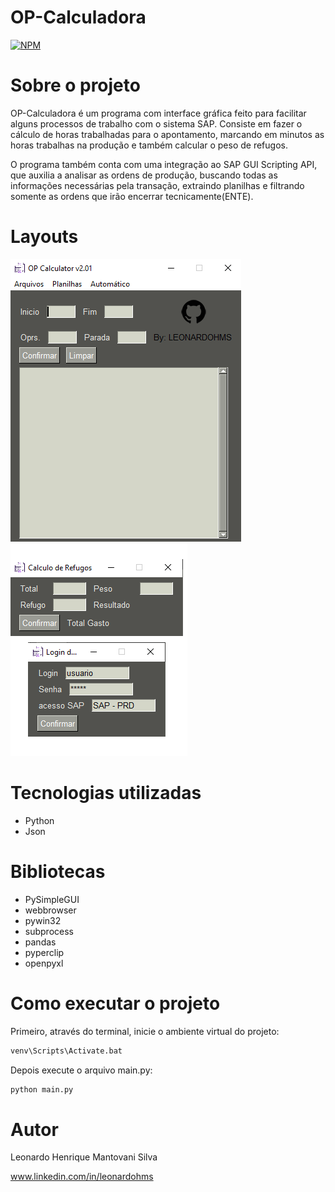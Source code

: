 # OP-Calculadora
[![NPM](https://img.shields.io/npm/l/react)](https://github.com/LeonardoHMS/OP-Calculadora/blob/main/LICENSE)

# Sobre o projeto

OP-Calculadora é um programa com interface gráfica feito para facilitar alguns processos de trabalho com o sistema SAP. Consiste em fazer o cálculo de horas trabalhadas para o apontamento, marcando em minutos as horas trabalhas na produção e também calcular o peso de refugos.

O programa também conta com uma integração ao SAP GUI Scripting API, que auxilia a analisar as ordens de produção, buscando todas as informações necessárias pela transação, extraindo planilhas e filtrando somente as ordens que irão encerrar tecnicamente(ENTE).

# Layouts
![Window1](https://github.com/LeonardoHMS/OP-Calculadora/blob/main/assets/window.png) ![Win secondary](https://github.com/LeonardoHMS/OP-Calculadora/blob/main/assets/telas.png)

# Tecnologias utilizadas
- Python
- Json

# Bibliotecas
- PySimpleGUI
- webbrowser
- pywin32
- subprocess
- pandas
- pyperclip
- openpyxl

# Como executar o projeto
Primeiro, através do terminal, inicie o ambiente virtual do projeto:
```bash
venv\Scripts\Activate.bat
```

Depois execute o arquivo main.py:
```bash
python main.py
```

# Autor
Leonardo Henrique Mantovani Silva

www.linkedin.com/in/leonardohms
